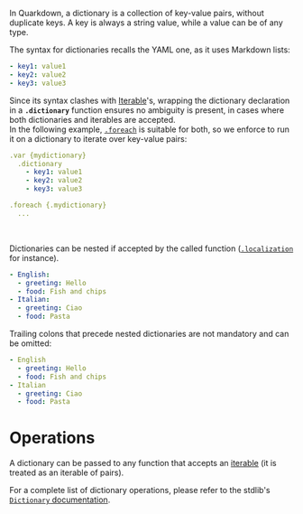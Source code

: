 In Quarkdown, a dictionary is a collection of key-value pairs, without duplicate keys. A key is always a string value, while a value can be of any type.

The syntax for dictionaries recalls the YAML one, as it uses Markdown lists:

```yaml
- key1: value1
- key2: value2
- key3: value3
```

Since its syntax clashes with [Iterable](iterable)'s, wrapping the dictionary declaration in a **`.dictionary`** function ensures no ambiguity is present, in cases where both dictionaries and iterables are accepted.  
In the following example, [`.foreach`](loops) is suitable for both, so we enforce to run it on a dictionary to iterate over key-value pairs:

```yaml
.var {mydictionary}
  .dictionary
    - key1: value1
    - key2: value2
    - key3: value3

.foreach {.mydictionary}
  ...
```

&nbsp;

Dictionaries can be nested if accepted by the called function ([`.localization`](localization#localization-table) for instance).

```yaml
- English:
  - greeting: Hello
  - food: Fish and chips
- Italian:
  - greeting: Ciao
  - food: Pasta
```

Trailing colons that precede nested dictionaries are not mandatory and can be omitted:

```yaml
- English
  - greeting: Hello
  - food: Fish and chips
- Italian
  - greeting: Ciao
  - food: Pasta
```

# Operations

A dictionary can be passed to any function that accepts an [iterable](iterable#operations) (it is treated as an iterable of pairs).

For a complete list of dictionary operations, please refer to the stdlib's [`Dictionary` documentation](https://quarkdown.com/docs/quarkdown-stdlib/com.quarkdown.stdlib.module.Dictionary).
